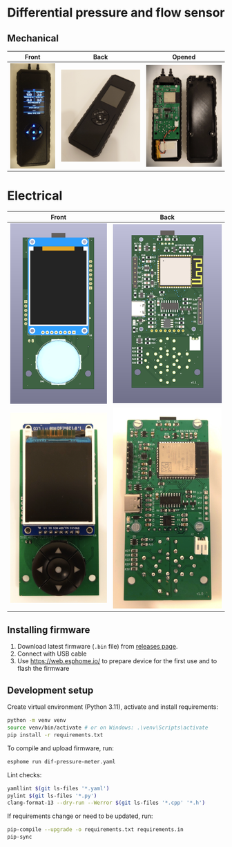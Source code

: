 # Differential pressure and flow sensor

## Mechanical

| **Front**                         | **Back**                         | **Opened**                       |
|-----------------------------------|----------------------------------|----------------------------------|
| ![](imgs/dpm-power-on-600.png)    | ![](imgs/dpm-power-off-600.png)  | ![](imgs/case-opened-600.png)    |

# Electrical

| **Front**                         | **Back**                         |
|-----------------------------------|----------------------------------|
| ![](imgs/pcb-model-front-600.png) | ![](imgs/pcb-model-back-600.png) |
| ![](imgs/pcb-front-600.png)       | ![](imgs/pcb-back-600.png)       |

## Installing firmware

1. Download latest firmware (`.bin` file) from [releases page](https://github.com/ardiloot/dif-pressure-meter/releases/).
2. Connect with USB cable
3. Use https://web.esphome.io/ to prepare device for the first use and to flash the firmware

## Development setup

Create virtual environment (Python 3.11), activate and install requirements:

```bash
python -m venv venv
source venv/bin/activate # or on Windows: .\venv\Scripts\activate
pip install -r requirements.txt
```

To compile and upload firmware, run:

```bash
esphome run dif-pressure-meter.yaml
```

Lint checks:

```bash
yamllint $(git ls-files '*.yaml')
pylint $(git ls-files '*.py')
clang-format-13 --dry-run --Werror $(git ls-files '*.cpp' '*.h')
```

If requirements change or need to be updated, run:

```bash
pip-compile --upgrade -o requirements.txt requirements.in
pip-sync
```
